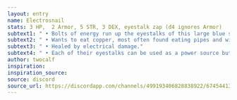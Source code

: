 ```yaml
---
layout: entry 
name: Electrosnail
stats: 3 HP,  2 Armor, 5 STR, 3 DEX, eyestalk zap (d4 ignores Armor)
subtext1: " • Bolts of energy run up the eyestalks of this large blue snail."
subtext2: " • Wants to eat copper, most often found eating pipes and wires."
subtext3: " • Healed by electrical damage."
subtext4: " • Each of their eyestalks can be used as a power source but they drain fast."
author: twocalf
inspiration: 
inspiration_source: 
source: discord
source_url: https://discordapp.com/channels/499193406828838922/674544134798966806/703478322495094815
---
```


